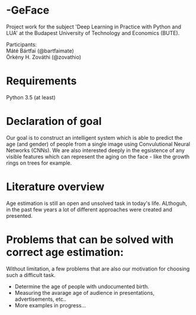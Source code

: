 # -GeFace
Project work for the subject 'Deep Learning in Practice with Python and LUA' at the Budapest University of Technology and Economics (BUTE).

Participants:
<br>Máté Bártfai (@bartfaimate)
<br>Örkény H. Zováthi (@zovathio)

# Requirements
Python 3.5 (at least)

# Declaration of goal
Our goal is to construct an intelligent system which is able to predict the age (and gender) of people from a single image using Convulutional Neural Networks (CNNs). We are also interested deeply in the egsistence of any visible features which can represent the aging on the face - like the growth rings on trees for example.

# Literature overview
Age estimation is still an open and unsolved task in today's life. ALthoguh, in the past few years a lot of different approaches were created and presented.

# Problems that can be solved with correct age estimation:

Without limitation, a few problems that are also our motivation for choosing such a difficult task.

* Determine the age of people with undocumented birth.
* Measuring the avarage age of audience in presentations, advertisements, etc..
* More examples in progress...
